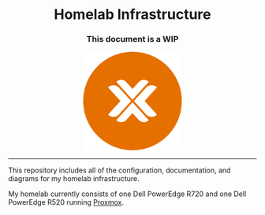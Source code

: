 <h1 align="center">
	Homelab Infrastructure
</h1>

<h3 align="center">
	This document is a WIP
</h3>

<p align="center">
	<img height="200" src="./docs/images/proxmox.svg" alt="Proxmox">
</p>

---

This repository includes all of the configuration, documentation, and diagrams for my homelab infrastructure.

My homelab currently consists of one Dell PowerEdge R720 and one Dell PowerEdge R520 running [Proxmox](https://www.proxmox.com/en/proxmox-virtual-environment/overview).
